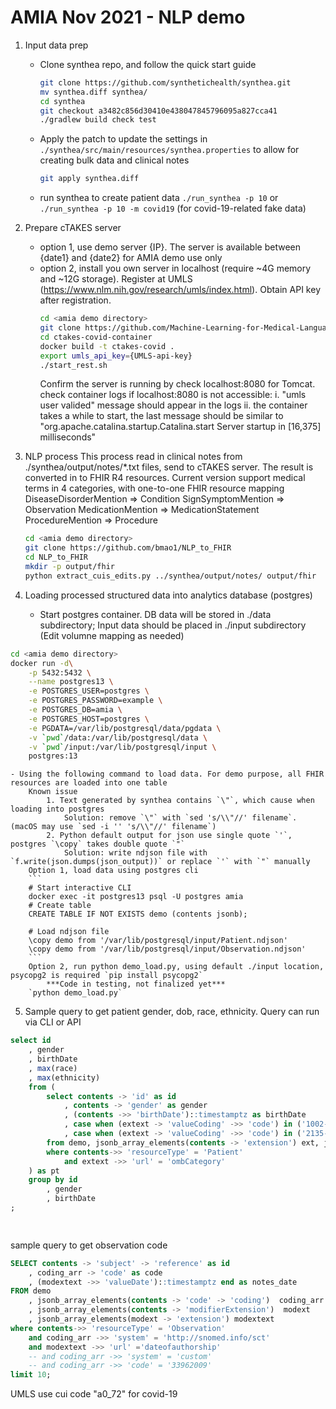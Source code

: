 # AMIA Nov 2021 - NLP demo

1. Input data prep
	- Clone synthea repo, and follow the quick start guide
		```bash
		git clone https://github.com/synthetichealth/synthea.git
		mv synthea.diff synthea/
		cd synthea
		git checkout a3482c856d30410e438047845796095a827cca41
		./gradlew build check test
		```
	- Apply the patch to update the settings in `./synthea/src/main/resources/synthea.properties` to allow for creating bulk data and clinical notes 
		```bash
		git apply synthea.diff
		```
		
	- run synthea to create patient data
		`./run_synthea -p 10` or `./run_synthea -p 10 -m covid19` (for covid-19-related fake data)

2. Prepare cTAKES server
	- option 1, use demo server {IP}. The server is available between {date1} and {date2} for AMIA demo use only
	- option 2, install you own server in localhost (require ~4G memory and ~12G storage). 
		Register at UMLS (https://www.nlm.nih.gov/research/umls/index.html). Obtain API key after registration.
		```bash
		cd <amia demo directory>
		git clone https://github.com/Machine-Learning-for-Medical-Language/ctakes-covid-container   # Private repo ?
		cd ctakes-covid-container
		docker build -t ctakes-covid .
		export umls_api_key={UMLS-api-key}
		./start_rest.sh
		```
		Confirm the server is running by check localhost:8080 for Tomcat.
		check container logs if localhost:8080 is not accessible:
			i. "umls user valided" message should appear in the logs
			ii. the container takes a while to start, the last message should be similar to "org.apache.catalina.startup.Catalina.start Server startup in [16,375] milliseconds"


3. NLP process
	This process read in clinical notes from ./synthea/output/notes/\*.txt files, send to cTAKES server. The result is converted in to FHIR R4 resources.
	Current version support medical terms in 4 categories, with one-to-one FHIR resource mapping 
  		DiseaseDisorderMention => Condition
  		SignSymptomMention => Observation
  		MedicationMention => MedicationStatement
  		ProcedureMention => Procedure
  	```bash
	cd <amia demo directory>
  	git clone https://github.com/bmao1/NLP_to_FHIR
  	cd NLP_to_FHIR
	mkdir -p output/fhir
  	python extract_cuis_edits.py ../synthea/output/notes/ output/fhir
  	```

4. Loading processed structured data into analytics database (postgres)
	- Start postgres container. DB data will be stored in ./data subdirectory; Input data should be placed in ./input subdirectory (Edit volumne mapping as needed)
```bash
cd <amia demo directory>
docker run -d\
    -p 5432:5432 \
    --name postgres13 \
    -e POSTGRES_USER=postgres \
    -e POSTGRES_PASSWORD=example \
    -e POSTGRES_DB=amia \
    -e POSTGRES_HOST=postgres \
    -e PGDATA=/var/lib/postgresql/data/pgdata \
    -v `pwd`/data:/var/lib/postgresql/data \
    -v `pwd`/input:/var/lib/postgresql/input \
    postgres:13
```

	- Using the following command to load data. For demo purpose, all FHIR resources are loaded into one table
		Known issue
			1. Text generated by synthea contains `\"`, which cause when loading into postgres
				Solution: remove `\"` with `sed 's/\\"//' filename`. (macOS may use `sed -i '' 's/\\"//' filename`)
			2. Python default output for json use single quote `'`, postgres `\copy` takes double quote `"`
				Solution: write ndjson file with `f.write(json.dumps(json_output))` or replace `'` with `"` manually
		Option 1, load data using postgres cli 
		```
		# Start interactive CLI 
		docker exec -it postgres13 psql -U postgres amia
		# Create table 
		CREATE TABLE IF NOT EXISTS demo (contents jsonb);
		
		# Load ndjson file 
		\copy demo from '/var/lib/postgresql/input/Patient.ndjson'
		\copy demo from '/var/lib/postgresql/input/Observation.ndjson'
		```
		Option 2, run python demo_load.py, using default ./input location, psycopg2 is required `pip install psycopg2`
			***Code in testing, not finalized yet***
		`python demo_load.py`
 	

5. Sample query to get patient gender, dob, race, ethnicity. Query can run via CLI or API
```sql
select id
	, gender
	, birthDate
	, max(race)
	, max(ethnicity)
	from (
		select contents -> 'id' as id
			, contents -> 'gender' as gender
			, (contents ->> 'birthDate')::timestamptz as birthDate
			, case when (extext -> 'valueCoding' ->> 'code') in ('1002-5','2028-9','2054-5','2076-8','2106-3') then (extext -> 'valueCoding' ->> 'display') else '' end as race
			, case when (extext -> 'valueCoding' ->> 'code') in ('2135-2','2186-5') then (extext -> 'valueCoding' ->> 'display') else '' end as ethnicity
		from demo, jsonb_array_elements(contents -> 'extension') ext, jsonb_array_elements(ext -> 'extension') extext
		where contents->> 'resourceType' = 'Patient' 
			and extext ->> 'url' = 'ombCategory'
	) as pt
	group by id
		, gender
		, birthDate
;

	
```

sample query to get observation code
```sql
SELECT contents -> 'subject' -> 'reference' as id 
	, coding_arr -> 'code' as code
	, (modextext ->> 'valueDate')::timestamptz end as notes_date
FROM demo
	, jsonb_array_elements(contents -> 'code' -> 'coding')  coding_arr
	, jsonb_array_elements(contents -> 'modifierExtension')  modext
	, jsonb_array_elements(modext -> 'extension') modextext
where contents->> 'resourceType' = 'Observation' 
	and coding_arr ->> 'system' = 'http://snomed.info/sct'
	and modextext ->> 'url' ='dateofauthorship'
	-- and coding_arr ->> 'system' = 'custom' 
	-- and coding_arr ->> 'code' = '33962009'
limit 10;
```
UMLS use cui code "a0_72" for covid-19






